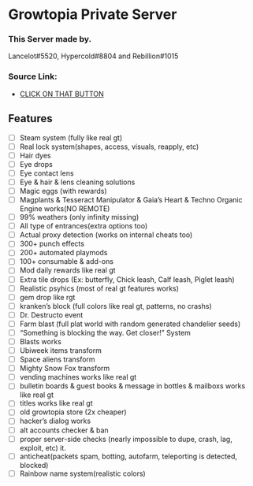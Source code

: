 # Growtopia Private Server

### This Server made by.
Lancelot#5520, Hypercold#8804 and Rebillion#1015

### Source Link:
- [CLICK ON THAT BUTTON]()


## Features
- [ ]  Steam system (fully like real gt)
- [ ]  Real lock system(shapes, access, visuals, reapply, etc)
- [ ]  Hair dyes
- [ ]  Eye drops
- [ ]  Eye contact lens
- [ ]  Eye & hair & lens cleaning solutions
- [ ]  Magic eggs (with rewards)
- [ ]  Magplants & Tesseract Manipulator & Gaia’s Heart & Techno Organic Engine works(NO REMOTE)
- [ ]  99% weathers (only infinity missing)
- [ ]  All type of entrances(extra options too)
- [ ]  Actual proxy detection (works on internal cheats too)
- [ ]  300+ punch effects
- [ ]  200+ automated playmods
- [ ]  100+ consumable & add-ons
- [ ]  Mod daily rewards like real gt
- [ ]  Extra tile drops (Ex: butterfly, Chick leash, Calf leash, Piglet leash)
- [ ]  Realistic psyhics (most of real gt features works)
- [ ]  gem drop like rgt
- [ ]  kranken’s block (full colors like real gt, patterns, no crashs)
- [ ]  Dr. Destructo event
- [ ]  Farm blast (full plat world with random generated chandelier seeds)
- [ ]  “Something is blocking the way. Get closer!” System
- [ ]  Blasts works
- [ ]  Ubiweek items transform
- [ ]  Space aliens transform
- [ ]  Mighty Snow Fox transform
- [ ]  vending machines works like real gt
- [ ]  bulletin boards & guest books & message in bottles & mailboxs works like real gt
- [ ]  titles works like real gt
- [ ]  old growtopia store (2x cheaper)
- [ ]  hacker’s dialog works
- [ ]  alt accounts checker & ban
- [ ]  proper server-side checks (nearly impossible to dupe, crash, lag, exploit, etc) it.
- [ ]  anticheat(packets spam, botting, autofarm, teleporting is detected, blocked)
- [ ]  Rainbow name system(realistic colors)
